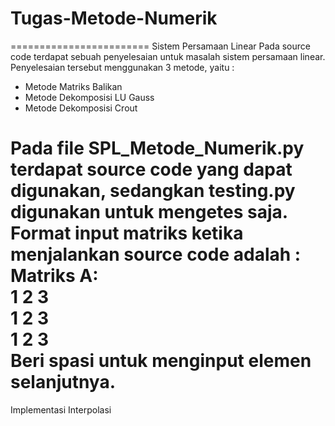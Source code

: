 # Tugas-Metode-Numerik
========================
Sistem Persamaan Linear
Pada source code terdapat sebuah penyelesaian untuk masalah sistem persamaan linear. Penyelesaian tersebut menggunakan 3 metode, yaitu :
- Metode Matriks Balikan
- Metode Dekomposisi LU Gauss
- Metode Dekomposisi Crout 

Pada file SPL_Metode_Numerik.py terdapat source code yang dapat digunakan, sedangkan testing.py digunakan untuk mengetes saja.\
Format input matriks ketika menjalankan source code adalah :\
Matriks A:\
1 2 3\
1 2 3\
1 2 3\
Beri spasi untuk menginput elemen selanjutnya.
========================
Implementasi Interpolasi
